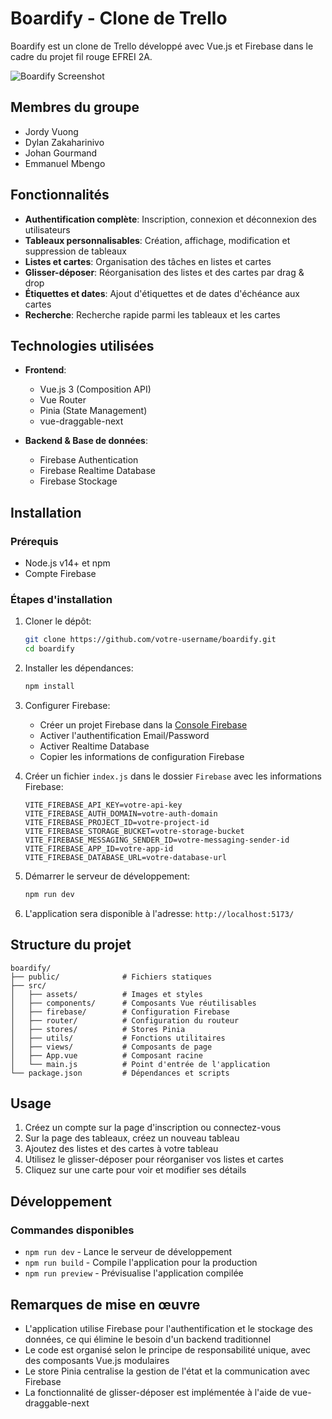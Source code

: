 # Boardify - Clone de Trello

Boardify est un clone de Trello développé avec Vue.js et Firebase dans le cadre du projet fil rouge EFREI 2A.

![Boardify Screenshot](path/to/screenshot.png)

## Membres du groupe

- Jordy Vuong
- Dylan Zakaharinivo
- Johan Gourmand
- Emmanuel Mbengo

## Fonctionnalités

- **Authentification complète**: Inscription, connexion et déconnexion des utilisateurs
- **Tableaux personnalisables**: Création, affichage, modification et suppression de tableaux
- **Listes et cartes**: Organisation des tâches en listes et cartes
- **Glisser-déposer**: Réorganisation des listes et des cartes par drag & drop
- **Étiquettes et dates**: Ajout d'étiquettes et de dates d'échéance aux cartes
- **Recherche**: Recherche rapide parmi les tableaux et les cartes

## Technologies utilisées

- **Frontend**:

  - Vue.js 3 (Composition API)
  - Vue Router
  - Pinia (State Management)
  - vue-draggable-next

- **Backend & Base de données**:
  - Firebase Authentication
  - Firebase Realtime Database
  - Firebase Stockage

## Installation

### Prérequis

- Node.js v14+ et npm
- Compte Firebase

### Étapes d'installation

1. Cloner le dépôt:

   ```bash
   git clone https://github.com/votre-username/boardify.git
   cd boardify
   ```

2. Installer les dépendances:

   ```bash
   npm install
   ```

3. Configurer Firebase:

   - Créer un projet Firebase dans la [Console Firebase](https://console.firebase.google.com/)
   - Activer l'authentification Email/Password
   - Activer Realtime Database
   - Copier les informations de configuration Firebase

4. Créer un fichier `index.js` dans le dossier `Firebase` avec les informations Firebase:

   ```
   VITE_FIREBASE_API_KEY=votre-api-key
   VITE_FIREBASE_AUTH_DOMAIN=votre-auth-domain
   VITE_FIREBASE_PROJECT_ID=votre-project-id
   VITE_FIREBASE_STORAGE_BUCKET=votre-storage-bucket
   VITE_FIREBASE_MESSAGING_SENDER_ID=votre-messaging-sender-id
   VITE_FIREBASE_APP_ID=votre-app-id
   VITE_FIREBASE_DATABASE_URL=votre-database-url
   ```

5. Démarrer le serveur de développement:

   ```bash
   npm run dev
   ```

6. L'application sera disponible à l'adresse: `http://localhost:5173/`

## Structure du projet

```
boardify/
├── public/              # Fichiers statiques
├── src/
│   ├── assets/          # Images et styles
│   ├── components/      # Composants Vue réutilisables
│   ├── firebase/        # Configuration Firebase
│   ├── router/          # Configuration du routeur
│   ├── stores/          # Stores Pinia
│   ├── utils/           # Fonctions utilitaires
│   ├── views/           # Composants de page
│   ├── App.vue          # Composant racine
│   └── main.js          # Point d'entrée de l'application
└── package.json         # Dépendances et scripts
```

## Usage

1. Créez un compte sur la page d'inscription ou connectez-vous
2. Sur la page des tableaux, créez un nouveau tableau
3. Ajoutez des listes et des cartes à votre tableau
4. Utilisez le glisser-déposer pour réorganiser vos listes et cartes
5. Cliquez sur une carte pour voir et modifier ses détails

## Développement

### Commandes disponibles

- `npm run dev` - Lance le serveur de développement
- `npm run build` - Compile l'application pour la production
- `npm run preview` - Prévisualise l'application compilée

## Remarques de mise en œuvre

- L'application utilise Firebase pour l'authentification et le stockage des données, ce qui élimine le besoin d'un backend traditionnel
- Le code est organisé selon le principe de responsabilité unique, avec des composants Vue.js modulaires
- Le store Pinia centralise la gestion de l'état et la communication avec Firebase
- La fonctionnalité de glisser-déposer est implémentée à l'aide de vue-draggable-next
